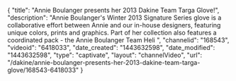{
    "title": "Annie Boulanger presents her 2013 Dakine Team Targa Glove!",
    "description": "Annie Boulanger's Winter 2013 Signature Series glove is a collaborative effort between Annie and our in-house designers, featuring unique colors, prints and graphics. Part of her collection also features a coordinated pack - the Annie Boulanger Team Heli ",
    "channelid": "168543",
    "videoid": "6418033",
    "date_created": "1443632598",
    "date_modified": "1443632598",
    "type": "captivate",
    "layout": "channelVideo",
    "url": "\/dakine\/annie-boulanger-presents-her-2013-dakine-team-targa-glove\/168543-6418033"
}